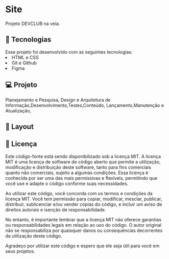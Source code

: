 <h1>Site</h1>
<p>Projeto DEVCLUB na veia.</p>

<h2>🚀 Tecnologias</h2>
Esse projeto foi desenvolvido com as seguintes tecnologias:

<li>HTML e CSS</li>
<li>Git e Github</li>
<li>Figma</li>
<img src=""/>

<h2>💻 Projeto</h2>
Planejamento e Pesquisa, Design e 
Arquitetura de Informação,Desenvolvimento,Testes,Conteúdo,
Lançamento,Manutenção e Atualização,

<h2>🔖 Layout</h2>

<h2>📝 Licença</h2>

Este código-fonte está sendo disponibilizado sob a licença MIT. A licença MIT é uma licença de software de código aberto que permite a utilização, modificação e distribuição deste software, tanto para fins comerciais quanto não comerciais, sujeito a algumas condições. Essa licença é conhecida por ser uma das mais permissivas e flexíveis, permitindo que você use e adapte o código conforme suas necessidades.

Ao utilizar este código, você concorda com os termos e condições da licença MIT. Você tem permissão para copiar, modificar, mesclar, publicar, distribuir, sublicenciar e/ou vender cópias do código, e incluir um aviso de direitos autorais e isenção de responsabilidade.

No entanto, é importante lembrar que a licença MIT não oferece garantias ou responsabilidades legais em relação ao uso do código. O autor original não se responsabiliza por quaisquer danos ou consequências decorrentes da utilização deste código.

Agradeço por utilizar este código e espero que ele seja útil para você em seus projetos.

